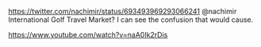 https://twitter.com/nachimir/status/693493969293066241 @nachimir International Golf Travel Market? I can see the confusion that would cause.

https://www.youtube.com/watch?v=naA0Ik2rDis